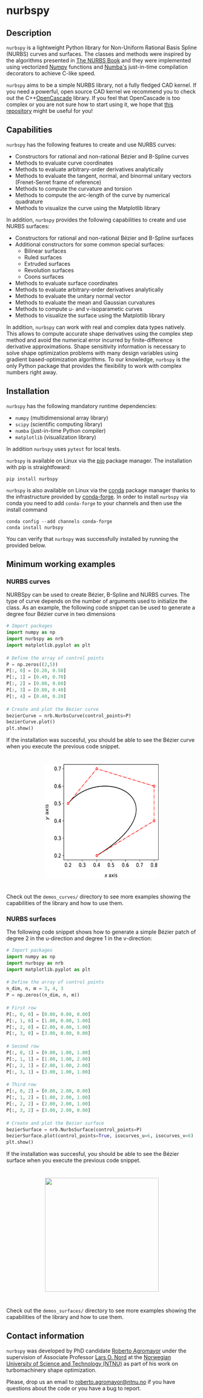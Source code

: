 # nurbspy


## Description
`nurbspy` is a lightweight Python library for Non-Uniform Rational Basis Spline (NURBS) curves and surfaces.
The classes and methods were inspired by the algorithms presented in [The NURBS Book](https://doi.org/10.1007/978-3-642-59223-2) and they were implemented using vectorized [Numpy](https://numpy.org/) functions and [Numba's](http://numba.pydata.org/) just-in-time compilation decorators to achieve C-like speed.
 
 `nurbspy` aims to be a simple NURBS library, not a fully fledged CAD kernel. If you need a powerful, open source CAD kernel we recommend you to check out the C++[OpenCascade](https://www.opencascade.com/doc/occt-7.4.0/overview/html/index.html) library. If you feel that OpenCascade is too complex or you are not sure how to start using it, we hope that [this repository](https://github.com/RoberAgro/primer_open_cascade) might be useful for you!

## Capabilities



`nurbspy` has the following features to create and use NURBS curves:

- Constructors for rational and non-rational Bézier and B-Spline curves
- Methods to evaluate curve coordinates
- Methods to evaluate arbitrary-order derivatives analytically
- Methods to evaluate the tangent, normal, and binormal unitary vectors (Frenet-Serret frame of reference)
- Methods to compute the curvature and torsion
- Methods to compute the arc-length of the curve by numerical quadrature
- Methods to visualize the curve using the Matplotlib library


In addition, `nurbspy` provides the following capabilities to create and use NURBS surfaces:


- Constructors for rational and non-rational Bézier and B-Spline surfaces
- Additional constructors for some common special surfaces:
	- Bilinear surfaces
	- Ruled surfaces
	- Extruded surfaces
	- Revolution surfaces
	- Coons surfaces
- Methods to evaluate surface coordinates
- Methods to evaluate arbitrary-order derivatives analytically
- Methods to evaluate the unitary normal vector
- Methods to evaluate the mean and Gaussian curvatures
- Methods to compute u- and v-isoparametic curves
- Methods to visualize the surface using the Matplotlib library


In addition,  `nurbspy` can work with real and complex data types natively. This allows to compute accurate shape derivatives using the complex step method and avoid the numerical error incurred by finite-difference derivative approximations. Shape sensitivity information is necessary to solve shape optimization problems with many design variables using gradient based-optimization algorithms. To our knowledge, `nurbspy` is the only Python package that provides the flexibility to work with complex numbers right away.



 
## Installation


`nurbspy` has the following mandatory runtime dependencies:

 - `numpy` (multidimensional array library)
 - `scipy` (scientific computing library)
 - `numba` (just-in-time Python compiler)
 - `matplotlib` (visualization library)
 
In addition `nurbspy` uses `pytest` for local tests.


`nurbspy` is available on Linux via the [pip](https://pip.pypa.io/en/stable/) package manager. The installation with pip is straightfoward:

	pip install nurbspy


`nurbspy` is also available on Linux via the [conda](https://pip.pypa.io/en/stable/) package manager thanks to the infrastructure provided by [conda-forge](https://conda-forge.org/). In order to install `nurbspy` via conda you need to add `conda-forge` to your channels and then use the install command

	conda config --add channels conda-forge
	conda install nurbspy



You can verify that `nurbspy` was successfully installed by running the provided below.


## Minimum working examples

### NURBS curves

NURBSpy can  be used to create Bézier, B-Spline and NURBS curves. The type of curve depends on the number of arguments used to initialize the class. As an example, the following code snippet can be used to generate a degree four Bézier curve in two dimensions

```py
# Import packages
import numpy as np
import nurbspy as nrb
import matplotlib.pyplot as plt

# Define the array of control points
P = np.zeros((2,5))
P[:, 0] = [0.20, 0.50]
P[:, 1] = [0.40, 0.70]
P[:, 2] = [0.80, 0.60]
P[:, 3] = [0.80, 0.40]
P[:, 4] = [0.40, 0.20]

# Create and plot the Bezier curve
bezierCurve = nrb.NurbsCurve(control_points=P)
bezierCurve.plot()
plt.show()
```

If the installation was succesful, you should be able to see the Bézier curve when you execute the previous code snippet.

<p style="margin-bottom:1cm;"> </p>
<p align="center">
        <img src="docs/images/curve_example.pdf" height="300" width="300"/>
</p>
<p style="margin-bottom:1cm;"> </p>


Check out the `demos_curves/` directory to see more examples showing the capabilities of the library and how to use them.


### NURBS surfaces

The following code snippet shows how to generate a simple Bézier patch of degree 2 in the u-direction and degree 1 in the v-direction:

```py
# Import packages
import numpy as np
import nurbspy as nrb
import matplotlib.pyplot as plt

# Define the array of control points
n_dim, n, m = 3, 4, 3
P = np.zeros((n_dim, n, m))

# First row
P[:, 0, 0] = [0.00, 0.00, 0.00]
P[:, 1, 0] = [1.00, 0.00, 1.00]
P[:, 2, 0] = [2.00, 0.00, 1.00]
P[:, 3, 0] = [3.00, 0.00, 0.00]

# Second row
P[:, 0, 1] = [0.00, 1.00, 1.00]
P[:, 1, 1] = [1.00, 1.00, 2.00]
P[:, 2, 1] = [2.00, 1.00, 2.00]
P[:, 3, 1] = [3.00, 1.00, 1.00]

# Third row
P[:, 0, 2] = [0.00, 2.00, 0.00]
P[:, 1, 2] = [1.00, 2.00, 1.00]
P[:, 2, 2] = [2.00, 2.00, 1.00]
P[:, 3, 2] = [3.00, 2.00, 0.00]

# Create and plot the Bezier surface
bezierSurface = nrb.NurbsSurface(control_points=P)
bezierSurface.plot(control_points=True, isocurves_u=6, isocurves_v=6)
plt.show()
```

If the installation was succesful, you should be able to see the Bézier surface when you execute the previous code snippet.

<p style="margin-bottom:1cm;"> </p>
<p align="center">
        <img src="docs/images/suface_example.pdf" height="300" width="300"/>
</p>
<p style="margin-bottom:1cm;"> </p>

Check out the `demos_surfaces/` directory to see more examples showing the capabilities of the library and how to use them.


## Contact information
`nurbspy` was developed by PhD candidate [Roberto Agromayor](https://www.ntnu.edu/employees/roberto.agromayor) under the supervision of Associate Professor [Lars O. Nord](https://www.ntnu.edu/employees/lars.nord) at the [Norwegian University of Science and Technology (NTNU)](https://www.ntnu.no/) as part of his work on turbomachinery shape optimization.

Please, drop us an email to [roberto.agromayor@ntnu.no](mailto:roberto.agromayor@ntnu.no) if you have questions about the code or you have a bug to report.